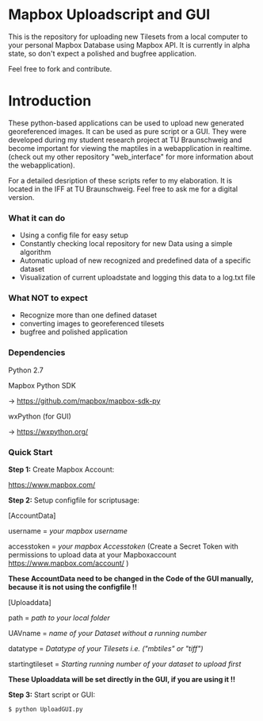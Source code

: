 # Mapbox Uploadscript and GUI
This is the repository for uploading new Tilesets from a local computer to your personal Mapbox Database using Mapbox API.
It is currently in alpha state, so don't expect a polished and bugfree application.

Feel free to fork and contribute.

# Introduction
These python-based applications can be used to upload new generated georeferenced images. It can be used as pure script or a GUI.
They were developed during my student research project at TU Braunschweig and become important for viewing the maptiles in a webapplication in realtime.
(check out my other repository "web_interface" for more information about the webapplication).

For a detailed desription of these scripts refer to my elaboration.
It is located in the IFF at TU Braunschweig. Feel free to ask me for a digital version.

### What it can do

- Using a config file for easy setup
- Constantly checking local repository for new Data using a simple algorithm
- Automatic upload of new recognized and predefined data of a specific dataset
- Visualization of current uploadstate and logging this data to a log.txt file

### What NOT to expect

- Recognize more than one defined dataset
- converting images to georeferenced tilesets
- bugfree and polished application

### Dependencies

Python 2.7

Mapbox Python SDK

-> https://github.com/mapbox/mapbox-sdk-py

wxPython (for GUI)

-> https://wxpython.org/

### Quick Start

**Step 1:** Create Mapbox Account:

https://www.mapbox.com/

**Step 2:** Setup configfile for scriptusage:

[AccountData]

username = *your mapbox username*

accesstoken = *your mapbox Accesstoken* 
(Create a Secret Token with permissions to upload data at your Mapboxaccount https://www.mapbox.com/account/ )

**These AccountData need to be changed in the Code of the GUI manually, because it is not using the configfile !!**

[Uploaddata]

path = *path to your local folder*

UAVname = *name of your Dataset without a running number*

datatype = *Datatype of your Tilesets i.e. ("mbtiles" or "tiff")*

startingtileset = *Starting running number of your dataset to upload first*

**These Uploaddata will be set directly in the GUI, if you are using it !!**

**Step 3:** Start script or GUI:

```sh
$ python UploadGUI.py
```
